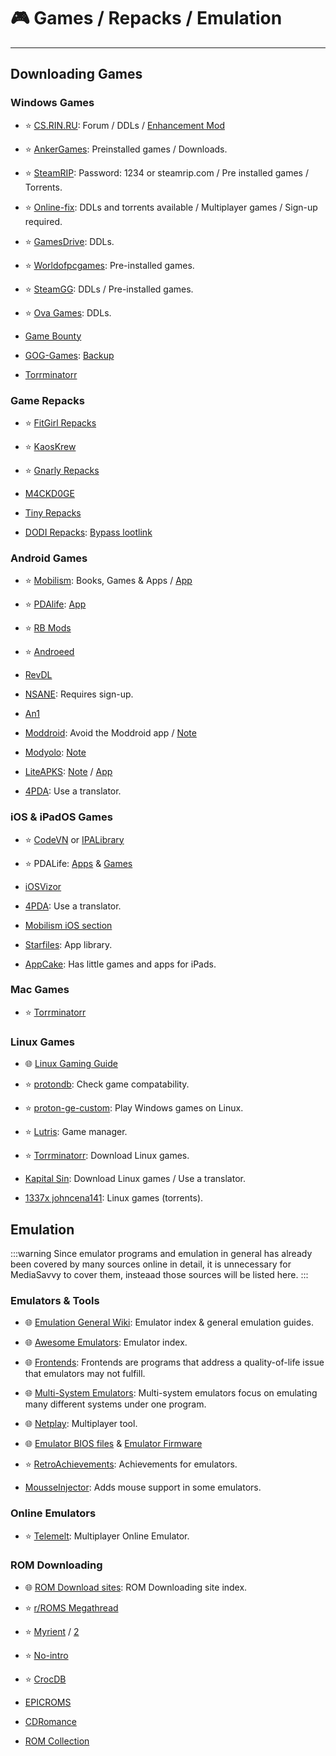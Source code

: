# 🎮 Games / Repacks / Emulation

***

## Downloading Games

### Windows Games

- ⭐ [CS.RIN.RU](https://cs.rin.ru/): Forum / DDLs / [Enhancement Mod](https://github.com/SubZeroPL/cs-rin-ru-enhanced-mod)

- ⭐️ [AnkerGames](https://ankergames.net/): Preinstalled games / Downloads.

- ⭐ [SteamRIP](https://steamrip.com/): Password: 1234 or steamrip.com / Pre installed games / Torrents.

- ⭐ [Online-fix](https://online-fix.me/): DDLs and torrents available / Multiplayer games / Sign-up required.


- ⭐ [GamesDrive](https://gamesdrive.net/): DDLs.

- ⭐ [Worldofpcgames](https://worldof-pcgames.net/): Pre-installed games. 

- ⭐ [SteamGG](https://steamgg.net/): DDLs / Pre-installed games.

- ⭐ [Ova Games](https://www.ovagames.com/): DDLs.

- [Game Bounty](https://gamebounty.world/)

- [GOG-Games](https://gog-games.to): [Backup](https://github.com/ezerear/gog-games.to_backup)

- [Torrminatorr](https://forum.torrminatorr.com/)

### Game Repacks 

- ⭐ [FitGirl Repacks](https://www.fitgirl-repacks.site)

- ⭐ [KaosKrew](https://www.kaoskrew.org/)

- ⭐ [Gnarly Repacks](https://rentry.org/gnarly_repacks)

- [M4CKD0GE](https://m4ckd0ge-repacks.site/)

- [Tiny Repacks](https://www.tiny-repacks.win/)

- [DODI Repacks](https://dodi-repacks.site/): [Bypass lootlink](https://rentry.co/lootlink)


### Android Games

- ⭐ [Mobilism](https://forum.mobilism.org/viewforum.php?f=398): Books, Games & Apps / [App](https://forum.mobilism.org/app/)

- ⭐ [PDAlife](https://pdalife.com): [App](https://pdalife.com/pdalife-app-android-a40597.html)

- ⭐ [RB Mods](https://www.rockmods.net/)

- ⭐ [Androeed](https://androeed.store/)

- [RevDL](https://revdl.com)

- [NSANE](https://nsaneforums.com/): Requires sign-up.

- [An1](https://an1.com/)

- [Moddroid](https://www.moddroid.com): Avoid the Moddroid app / [Note](https://pastebin.com/3ebTvx0b)

- [Modyolo](https://modyolo.com): [Note](https://pastebin.com/3ebTvx0b)

- [LiteAPKS](https://liteapks.com): [Note](https://pastebin.com/3ebTvx0b) / [App](https://liteapks.com/app.html)

- [4PDA](https://4pda.to/forum/): Use a translator.


### iOS & iPadOS Games

- ⭐ [CodeVN](https://ios.codevn.net/) or [IPALibrary](https://www.ipalibrary.me)

- ⭐ PDALife: [Apps](https://pdalife.com/ios/programmy/) & [Games](https://pdalife.com/ios/games)

- [iOSVizor](https://iosvizor.com/)


- [4PDA](https://4pda.to/forum/): Use a translator.

- [Mobilism iOS section](https://forum.mobilism.org/viewforum.php?f=312)

- [Starfiles](https://starfiles.co/): App library.

- [AppCake](https://www.iphonecake.com/): Has little games and apps for iPads.

### Mac Games

- ⭐ [Torrminatorr](https://forum.torrminatorr.com/)

### Linux Games

- 🌐 [Linux Gaming Guide](https://linux-gaming.kwindu.eu/index.php?title=Main_Page)

- ⭐ [protondb](https://www.protondb.com/): Check game compatability.

- ⭐ [proton-ge-custom](https://github.com/GloriousEggroll/proton-ge-custom): Play Windows games on Linux.

- ⭐ [Lutris](https://lutris.net/): Game manager.

- ⭐ [Torrminatorr](https://forum.torrminatorr.com/): Download Linux games.

-  [Kapital Sin](https://www.kapitalsin.com/forum/index.php?board=4.0): Download Linux games / Use a translator.

-  [1337x johncena141](https://1337x.to/user/johncena141/): Linux games (torrents).

## Emulation 

:::warning Since emulator programs and emulation in general has already been covered by many sources online in detail, it is unnecessary for MediaSavvy to cover them, insteaad those sources will be listed here.
:::

### Emulators & Tools

- 🌐 [Emulation General Wiki](https://emulation.gametechwiki.com/): Emulator index & general emulation guides.

- 🌐 [Awesome Emulators](https://github.com/DerekTurtleRoe/awesome-emulators): Emulator index.

- 🌐 [Frontends](https://emulation.gametechwiki.com/index.php/Frontends): Frontends are programs that address a quality-of-life issue that emulators may not fulfill.

- 🌐 [Multi-System Emulators](https://emulation.gametechwiki.com/index.php/Multi-system_emulators): Multi-system emulators focus on emulating many different systems under one program. 

- 🌐 [Netplay](https://emulation.gametechwiki.com/index.php/Netplay): Multiplayer tool.

- 🌐 [Emulator BIOS files](https://emulation.gametechwiki.com/index.php/Emulator_files) & [Emulator Firmware](https://darthsternie.net/)

- ⭐ [RetroAchievements](https://retroachievements.org/): Achievements for emulators.

- [MousseInjector](https://github.com/garungorp/MouseInjectorDolphinDuck): Adds mouse support in some emulators.

### Online Emulators

- ⭐ [Telemelt](https://telemelt.com/): Multiplayer Online Emulator.

### ROM Downloading

- 🌐 [ROM Download sites](https://emulation.gametechwiki.com/index.php/ROM_%26_ISO_sites): ROM Downloading site index.

- ⭐ [r/ROMS Megathread](https://r-roms.github.io/)

- ⭐ [Myrient](https://myrient.erista.me/) / [2](https://myrient.mahou.one/)

- ⭐ [No-intro](https://archive.org/details/ni-romsets)

- ⭐ [CrocDB](https://crocdb.net/)

- [EPICROMS](https://epicroms.net/)

- [CDRomance](https://cdromance.org/)

- [ROM Collection](https://rentry.co/ROM-Collections)













